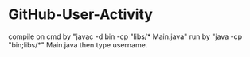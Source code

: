 # GitHub-User-Activity
compile on cmd by "javac -d bin -cp "libs/* Main.java"
run by "java -cp "bin;libs/*" Main.java
then type username.
